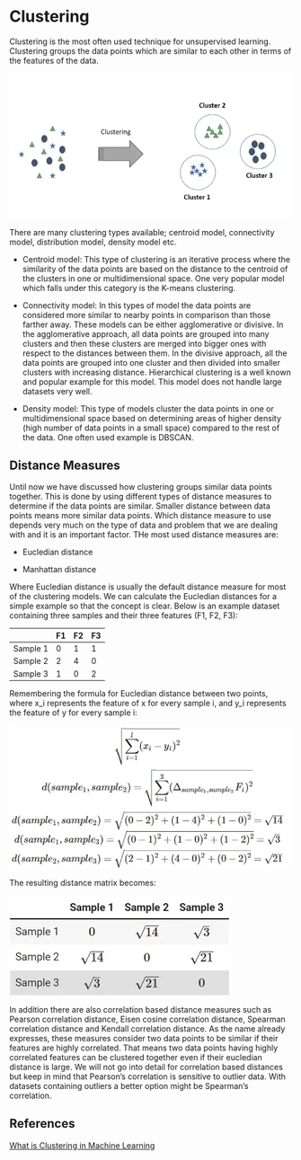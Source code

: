 # Clustering

Clustering is the most often used technique for unsupervised learning. Clustering groups the data points which are similar to each other in terms of the features of the data.

<img src="figs/1_TxsaGuDkZ95ND6tz4fpSBA.webp">

There are many clustering types available; centroid model, connectivity model, distribution model, density model etc. 

- Centroid model: This type of clustering is an iterative process where the similarity of the data points are based on the distance to the centroid of the clusters in one or multidimensional space. One very popular model which falls under this category is the K-means clustering.

- Connectivity model: In this types of model the data points are considered more similar to nearby points in comparison than those farther away. These models can be either agglomerative or divisive. In the agglomerative approach, all data points are grouped into many clusters and then these clusters are merged into bigger ones with respect to the distances between them. In the divisive approach, all the data points are grouped into one cluster and then divided into smaller clusters with increasing distance. Hierarchical clustering is a well known and popular example for this model. This model does not handle large datasets very well.

- Density model: This type of models cluster the data points in one or multidimensional space based on determining areas of higher density (high number of data points in a small space) compared to the rest of the data. One often used example is DBSCAN.

## Distance Measures

Until now we have discussed how clustering groups similar data points together. This is done by using different types of distance measures to determine if the data points are similar. Smaller distance between data points means more similar data points. Which distance measure to use depends very much on the type of data and problem that we are dealing with and it is an important factor. THe most used distance measures are:

- Eucledian distance

- Manhattan distance

Where Eucledian distance is usually the default distance measure for most of the clustering models. We can calculate the Eucledian distances for a simple example so that the concept is clear. Below is an example dataset containing three samples and their three features (F1, F2, F3):

| |F1|F2|F3|
|---|---|---|---|
|Sample 1|0|1|1|
|Sample 2|2|4|0|
|Sample 3|1|0|2|

Remembering the formula for Eucledian distance between two points, where x_i represents the feature of x for every sample i, and y_i represents the feature of y for every sample i:

<img src="figs/1_zuKn0rgrpXkrIWFPJZ7Oag.webp">

The resulting distance matrix becomes:

<img src="figs/1_v-9kZMJJ6fjj4goZt26IbQ.webp">

In addition there are also correlation based distance measures such as Pearson correlation distance, Eisen cosine correlation distance, Spearman correlation distance and Kendall correlation distance. As the name already expresses, these measures consider two data points to be similar if their features are highly correlated. That means two data points having highly correlated features can be clustered together even if their eucledian distance is large. We will not go into detail for correlation based distances but keep in mind that Pearson’s correlation is sensitive to outlier data. With datasets containing outliers a better option might be Spearman’s correlation.


## References

[What is Clustering in Machine Learning](https://python.plainenglish.io/lets-talk-about-clustering-in-machine-learning-13a78ac025e3)